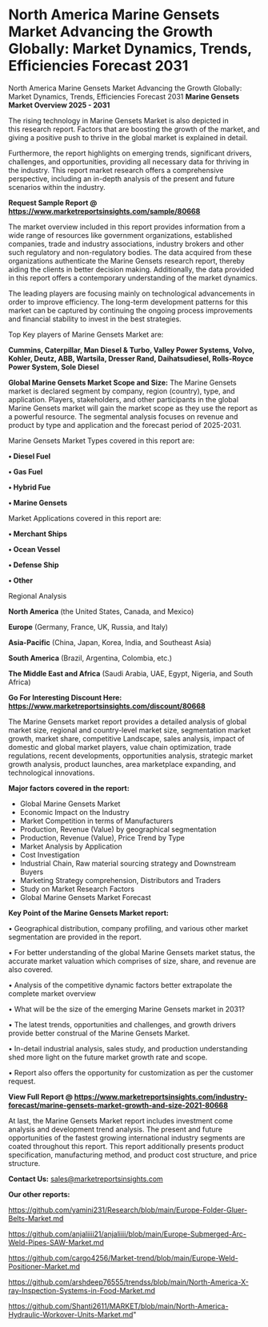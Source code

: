 # North America Marine Gensets Market Advancing the Growth Globally: Market Dynamics, Trends, Efficiencies Forecast 2031
North America Marine Gensets Market Advancing the Growth Globally: Market Dynamics, Trends, Efficiencies Forecast 2031
<Strong> Marine Gensets Market Overview 2025 - 2031</strong>

The rising technology in Marine Gensets Market is also depicted in this research report. Factors that are boosting the growth of the market, and giving a positive push to thrive in the global market is explained in detail.

Furthermore, the report highlights on emerging trends, significant drivers, challenges, and opportunities, providing all necessary data for thriving in the industry. This report market research offers a comprehensive perspective, including an in-depth analysis of the present and future scenarios within the industry.

<strong>Request Sample Report @ <a href=https://www.marketreportsinsights.com/sample/80668>https://www.marketreportsinsights.com/sample/80668</a></strong>

The market overview included in this report provides information from a wide range of resources like government organizations, established companies, trade and industry associations, industry brokers and other such regulatory and non-regulatory bodies. The data acquired from these organizations authenticate the Marine Gensets research report, thereby aiding the clients in better decision making. Additionally, the data provided in this report offers a contemporary understanding of the market dynamics.

The leading players are focusing mainly on technological advancements in order to improve efficiency. The long-term development patterns for this market can be captured by continuing the ongoing process improvements and financial stability to invest in the best strategies.

Top Key players of Marine Gensets Market are:

<strong>Cummins, Caterpillar, Man Diesel & Turbo, Valley Power Systems, Volvo, Kohler, Deutz, ABB, Wartsila, Dresser Rand, Daihatsudiesel, Rolls-Royce Power System, Sole Diesel</strong>

<strong><b>Global Marine Gensets Market Scope and Size:</b></strong>
The Marine Gensets market is declared segment by company, region (country), type, and application. Players, stakeholders, and other participants in the global Marine Gensets market will gain the market scope as they use the report as a powerful resource. The segmental analysis focuses on revenue and product by type and application and the forecast period of 2025-2031.

Marine Gensets Market Types covered in this report are:

<strong>• Diesel Fuel

• Gas Fuel

• Hybrid Fue

• Marine Gensets</strong>

Market Applications covered in this report are:

<strong>• Merchant Ships

• Ocean Vessel

• Defense Ship

• Other</strong> 

Regional Analysis

<strong>North America</strong> (the United States, Canada, and Mexico)

<strong>Europe</strong> (Germany, France, UK, Russia, and Italy)

<strong>Asia-Pacific</strong> (China, Japan, Korea, India, and Southeast Asia)

<strong>South America</strong> (Brazil, Argentina, Colombia, etc.)

<strong>The Middle East and Africa</strong> (Saudi Arabia, UAE, Egypt, Nigeria, and South Africa)

<strong>Go For Interesting Discount Here: <a href=https://www.marketreportsinsights.com/discount/80668>https://www.marketreportsinsights.com/discount/80668</a></strong>

The Marine Gensets market report provides a detailed analysis of global market size, regional and country-level market size, segmentation market growth, market share, competitive Landscape, sales analysis, impact of domestic and global market players, value chain optimization, trade regulations, recent developments, opportunities analysis, strategic market growth analysis, product launches, area marketplace expanding, and technological innovations.

<strong><b>Major factors covered in the report:</b></strong>
<ul>
  <li>Global Marine Gensets Market </li>
  <li>Economic Impact on the Industry</li>
  <li>Market Competition in terms of Manufacturers</li>
  <li>Production, Revenue (Value) by geographical segmentation</li>
  <li>Production, Revenue (Value), Price Trend by Type</li>
  <li>Market Analysis by Application</li>
  <li>Cost Investigation</li>
  <li>Industrial Chain, Raw material sourcing strategy and Downstream Buyers</li>
  <li>Marketing Strategy comprehension, Distributors and Traders</li>
  <li>Study on Market Research Factors</li>
  <li>Global Marine Gensets Market Forecast</li>
</ul>

<strong><b>Key Point of the Marine Gensets Market report:</b></strong>

• Geographical distribution, company profiling, and various other market segmentation are provided in the report.

• For better understanding of the global Marine Gensets market status, the accurate market valuation which comprises of size, share, and revenue are also covered.

• Analysis of the competitive dynamic factors better extrapolate the complete market overview

• What will be the size of the emerging Marine Gensets market in 2031?

• The latest trends, opportunities and challenges, and growth drivers provide better construal of the Marine Gensets Market.

• In-detail industrial analysis, sales study, and production understanding shed more light on the future market growth rate and scope.

• Report also offers the opportunity for customization as per the customer request.

<strong><b>View Full Report @ <a href=https://www.marketreportsinsights.com/industry-forecast/marine-gensets-market-growth-and-size-2021-80668>https://www.marketreportsinsights.com/industry-forecast/marine-gensets-market-growth-and-size-2021-80668</a></b></strong>


At last, the Marine Gensets Market report includes investment come analysis and development trend analysis. The present and future opportunities of the fastest growing international industry segments are coated throughout this report. This report additionally presents product specification, manufacturing method, and product cost structure, and price structure.

<strong>Contact Us:</strong>
sales@marketreportsinsights.com

<strong>Our other reports:</strong>

<a href=https://github.com/yamini231/Research/blob/main/Europe-Folder-Gluer-Belts-Market.md>https://github.com/yamini231/Research/blob/main/Europe-Folder-Gluer-Belts-Market.md</a>

<a href=https://github.com/anjaliiii21/anjaliiii/blob/main/Europe-Submerged-Arc-Weld-Pipes-SAW-Market.md>https://github.com/anjaliiii21/anjaliiii/blob/main/Europe-Submerged-Arc-Weld-Pipes-SAW-Market.md</a>

<a href=https://github.com/cargo4256/Market-trend/blob/main/Europe-Weld-Positioner-Market.md>https://github.com/cargo4256/Market-trend/blob/main/Europe-Weld-Positioner-Market.md</a>

<a href=https://github.com/arshdeep76555/trendss/blob/main/North-America-X-ray-Inspection-Systems-in-Food-Market.md>https://github.com/arshdeep76555/trendss/blob/main/North-America-X-ray-Inspection-Systems-in-Food-Market.md</a>

<a href=https://github.com/Shanti2611/MARKET/blob/main/North-America-Hydraulic-Workover-Units-Market.md>https://github.com/Shanti2611/MARKET/blob/main/North-America-Hydraulic-Workover-Units-Market.md</a>"
